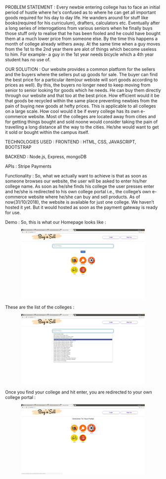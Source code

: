  PROBLEM STATEMENT :
 Every newbie entering college has to face an initial period of hustle
 where he's confused as to where he can get all important goods
 required for his day to day life. He wanders around for stuff like
 books(required for his curriculum), drafters, calculators etc. Eventually
 after a long series of interrogations from various seniors when he
 finally buys those stuff only to realise that he has been fooled and he
 could have bought them at a much lower price from someone else. By
 the time this happens a month of college already withers away. At the
 same time when a guy moves from the 1st to the 2nd year there are
 alot of things which become useless to him. For example- a guy in the
 1st year needs bicycle which a 4th year student has no use of.

 OUR SOLUTION :
 Our website provides a common platform for the sellers and the buyers
 where the sellers put up goods for sale. The buyer can find the best
 price for a particular item(our webiste will sort goods according to
 prices as well). By this, the buyers no longer need to keep moving from
 senior to senior looking for goods which he needs. He can buy them
 directly through our website and that too at the best price. How
 efficient would it be that goods be recycled within the same place
 preventing newbies from the pain of buying new goods at hefty prices.
 This is applicable to all colleges on a large scale. How cool would it be
 if every college has its own e-commerce website. Most of the colleges
 are located away from cities and for getting things bought and sold
 noone would consider taking the pain of travelling a long distance all
 the way to the cities. He/she would want to get it sold or bought within
 the campus itself.

 TECHNOLOGIES USED :
 FRONTEND : HTML, CSS, JAVASCRIPT, BOOTSTRAP

 BACKEND : Node.js, Express, mongoDB

 APIs : Stripe Payments

Functionality :
So, what we actually want to achieve is that as soon as someone
browses our website, the user will be asked to enter his/her college
name. As soon as he/she finds his college the user presses enter and
he/she is redirected to his own college portal i.e., the college’s own e-
commerce website where he/she can buy and sell products. As of
now(31/10/2018), the website is available for just one college. We
haven’t hosted it yet. But it would hosted as soon as the payment
gateway is ready for use.

Demo :
So, this is what our Homepage looks like :

<div align="center">
    <img src="/screenshots/buyNsell2.png" width="400px"</img>
</div>

These are the list of the colleges :

<div align="center">
    <img src="/screenshots/search.png" width="400px"</img>
</div>

Once you find your college and hit enter, you are redirected to your own college portal :

<div align="center">
    <img src="/screenshots/portal.png" width="400px"</img>
</div>
